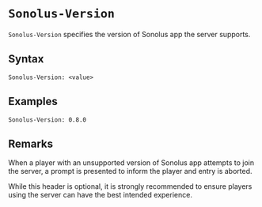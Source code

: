 # `Sonolus-Version`

`Sonolus-Version` specifies the version of Sonolus app the server supports.

## Syntax

```http
Sonolus-Version: <value>
```

## Examples

```http
Sonolus-Version: 0.8.0
```

## Remarks

When a player with an unsupported version of Sonolus app attempts to join the server, a prompt is presented to inform the player and entry is aborted.

While this header is optional, it is strongly recommended to ensure players using the server can have the best intended experience.

